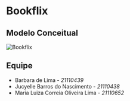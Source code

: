 # Bookflix

## Modelo Conceitual
![Bookflix](https://github.com/Jucyelle/projeto-bd/assets/60969241/9569497e-218c-4736-92cd-f6b7cd7e4e9b)

## Equipe
- Barbara de Lima - *21110439*
- Jucyelle Barros do Nascimento - *21110438*
- Maria Luiza Correia Oliveira Lima - *21110652*
